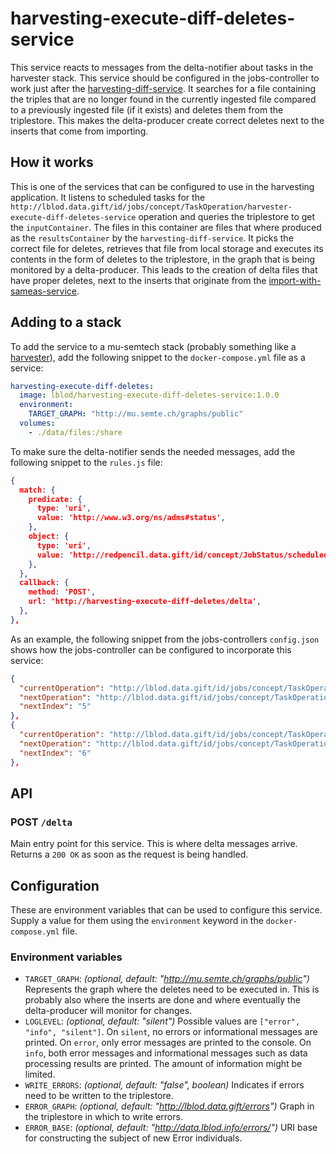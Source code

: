 # harvesting-execute-diff-deletes-service

This service reacts to messages from the delta-notifier about tasks in the
harvester stack. This service should be configured in the jobs-controller to
work just after the
[harvesting-diff-service](https://github.com/lblod/harvesting-diff-service/).
It searches for a file containing the triples that are no longer found in the
currently ingested file compared to a previously ingested file (if it exists)
and deletes them from the triplestore. This makes the delta-producer create
correct deletes next to the inserts that come from importing.

## How it works

This is one of the services that can be configured to use in the harvesting
application. It listens to scheduled tasks for the
`http://lblod.data.gift/id/jobs/concept/TaskOperation/harvester-execute-diff-deletes-service`
operation and queries the triplestore to get the `inputContainer`. The files in
this container are files that where produced as the `resultsContainer` by the
`harvesting-diff-service`. It picks the correct file for deletes, retrieves
that file from local storage and executes its contents in the form of deletes
to the triplestore, in the graph that is being monitored by a delta-producer.
This leads to the creation of delta files that have proper deletes, next to the
inserts that originate from the
[import-with-sameas-service](https://github.com/lblod/import-with-sameas-service).

## Adding to a stack

To add the service to a mu-semtech stack (probably something like a
[harvester](https://github.com/lblod/app-lblod-harvester/)), add the following
snippet to the `docker-compose.yml` file as a service:

```yaml
harvesting-execute-diff-deletes:
  image: lblod/harvesting-execute-diff-deletes-service:1.0.0
  environment:
    TARGET_GRAPH: "http://mu.semte.ch/graphs/public"
  volumes:
    - ./data/files:/share
```

To make sure the delta-notifier sends the needed messages, add the following
snippet to the `rules.js` file:

```json
{
  match: {
    predicate: {
      type: 'uri',
      value: 'http://www.w3.org/ns/adms#status',
    },
    object: {
      type: 'uri',
      value: 'http://redpencil.data.gift/id/concept/JobStatus/scheduled',
    },
  },
  callback: {
    method: 'POST',
    url: 'http://harvesting-execute-diff-deletes/delta',
  },
},
```

As an example, the following snippet from the jobs-controllers `config.json`
shows how the jobs-controller can be configured to incorporate this service:

```json
{
  "currentOperation": "http://lblod.data.gift/id/jobs/concept/TaskOperation/diff",
  "nextOperation": "http://lblod.data.gift/id/jobs/concept/TaskOperation/execute-diff-deletes",
  "nextIndex": "5"
},
{
  "currentOperation": "http://lblod.data.gift/id/jobs/concept/TaskOperation/execute-diff-deletes",
  "nextOperation": "http://lblod.data.gift/id/jobs/concept/TaskOperation/publishHarvestedTriples",
  "nextIndex": "6"
},
```

## API

### POST `/delta`

Main entry point for this service. This is where delta messages arrive. Returns
a `200 OK` as soon as the request is being handled.

## Configuration

These are environment variables that can be used to configure this service.
Supply a value for them using the `environment` keyword in the
`docker-compose.yml` file.

### Environment variables

* `TARGET_GRAPH`: *(optional, default: "http://mu.semte.ch/graphs/public")*
  Represents the graph where the deletes need to be executed in. This is
  probably also where the inserts are done and where eventually the
  delta-producer will monitor for changes.
* `LOGLEVEL`: *(optional, default: "silent")* Possible values are `["error",
  "info", "silent"]`. On `silent`, no errors or informational messages are
  printed. On `error`, only error messages are printed to the console. On
  `info`, both error messages and informational messages such as data
  processing results are printed. The amount of information might be limited.
* `WRITE_ERRORS`: *(optional, default: "false", boolean)* Indicates if errors
  need to be written to the triplestore.
* `ERROR_GRAPH`: *(optional, default: "http://lblod.data.gift/errors")* Graph
  in the triplestore in which to write errors.
* `ERROR_BASE`: *(optional, default: "http://data.lblod.info/errors/")* URI
  base for constructing the subject of new Error individuals.

